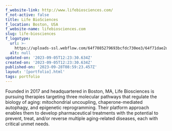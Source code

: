 ```yaml
---
f_website-link: http://www.lifebiosciences.com/
f_not-active: false
title: Life BioSciences
f_location: Boston, USA
f_website-name: lifebiosciences.com
slug: life-biosciences
f_logotype:
  url: >-
    https://uploads-ssl.webflow.com/64f7085279693bcfdc730ee3/64f71dae2dddd4da8b175a89_Life%20Biosciences.jpg
  alt: null
updated-on: '2023-09-05T12:23:30.634Z'
created-on: '2023-09-05T12:23:30.634Z'
published-on: '2023-09-28T08:59:23.457Z'
layout: '[portfolio].html'
tags: portfolio
---
```


Founded in 2017 and headquartered in Boston, MA, Life Biosciences is pursuing therapies targeting three molecular pathways that regulate the biology of aging: mitochondrial uncoupling, chaperone-mediated autophagy, and epigenetic reprogramming. Their platform approach enables them to develop pharmaceutical treatments with the potential to prevent, treat, and/or reverse multiple aging-related diseases, each with critical unmet needs.
